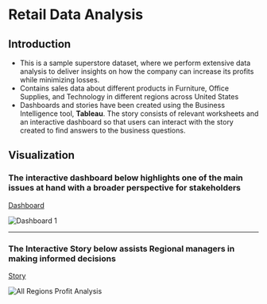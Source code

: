 # Retail Data Analysis

## Introduction
- This is a sample superstore dataset, where we perform extensive data analysis to deliver insights on how the company can increase its profits while minimizing losses.
- Contains sales data about different products in Furniture, Office Supplies, and Technology in different regions across United States
- Dashboards and stories have been created using the Business Intelligence tool, **Tableau**. The story consists of relevant worksheets and an interactive dashboard so that users can interact with the story created to find answers to the business questions.

## Visualization

### The interactive dashboard below highlights one of the main issues at hand with a broader perspective for stakeholders
[Dashboard](https://public.tableau.com/views/SalesAnalysisDashboard_16874593005610/Dashboard1?:language=en-US&:display_count=n&:origin=viz_share_link)

![Dashboard 1](https://github.com/Kanikamittal99/Retail-Data-Analysis/assets/32505627/7852e244-38e5-4632-a312-f1dee846eafc)

***

### The Interactive Story below assists Regional managers in making informed decisions
[Story](https://public.tableau.com/views/SuperstoreCaseStudy_16876991442130/AllRegionsProfitAnalysis?:language=en-US&:display_count=n&:origin=viz_share_link)

![All Regions Profit Analysis](https://github.com/Kanikamittal99/Retail-Data-Analysis/assets/32505627/e8cf1bc5-7964-44aa-b2ea-f8bec460a9d0)
